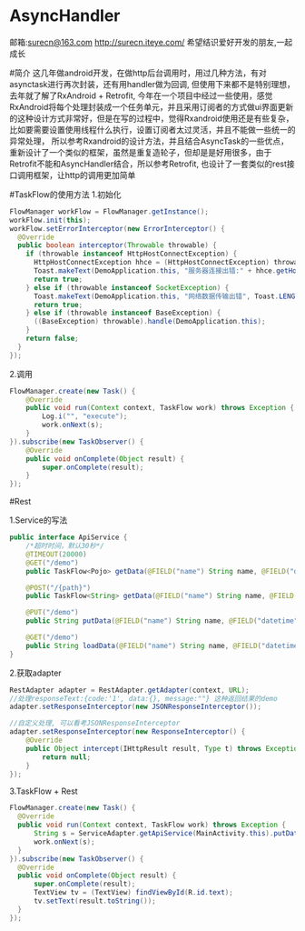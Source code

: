 # AsyncHandler
邮箱:surecn@163.com
http://surecn.iteye.com/
希望结识爱好开发的朋友,一起成长

#简介
这几年做android开发，在做http后台调用时，用过几种方法，有对asynctask进行再次封装，还有用handler做为回调, 但使用下来都不是特别理想，去年就了解了RxAndroid + Retrofit, 今年在一个项目中经过一些使用，感觉RxAndroid将每个处理封装成一个任务单元，并且采用订阅者的方式做ui界面更新的这种设计方式非常好，但是在写的过程中，觉得Rxandroid使用还是有些复杂，比如要需要设置使用线程什么执行，设置订阅者太过灵活，并且不能做一些统一的异常处理， 所以参考Rxandroid的设计方法，并且结合AsyncTask的一些优点，重新设计了一个类似的框架，虽然是重复造轮子，但却是是好用很多，由于Retrofit不能和AsyncHandler结合，所以参考Retrofit, 也设计了一套类似的rest接口调用框架，让http的调用更加简单

#TaskFlow的使用方法
1.初始化
```java
FlowManager workFlow = FlowManager.getInstance();
workFlow.init(this);
workFlow.setErrorInterceptor(new ErrorInterceptor() {
  @Override
  public boolean interceptor(Throwable throwable) {
    if (throwable instanceof HttpHostConnectException) {
      HttpHostConnectException hhce = (HttpHostConnectException) throwable;
      Toast.makeText(DemoApplication.this, "服务器连接出错:" + hhce.getHost().getHostName(), Toast.LENGTH_LONG).show();
      return true;
    } else if (throwable instanceof SocketException) {
      Toast.makeText(DemoApplication.this, "网络数据传输出错", Toast.LENGTH_LONG).show();
      return true;
    } else if (throwable instanceof BaseException) {
      ((BaseException) throwable).handle(DemoApplication.this);
    }
    return false;
  }
});
```
2.调用
```java
FlowManager.create(new Task() {
    @Override
    public void run(Context context, TaskFlow work) throws Exception {
        Log.i("", "execute");
        work.onNext(s);
    }
}).subscribe(new TaskObserver() {
    @Override
    public void onComplete(Object result) {
        super.onComplete(result);
    }
});
```
#Rest

1.Service的写法
```java
public interface ApiService {
    /*超时时间，默认30秒*/
    @TIMEOUT(20000)
    @GET("/demo")
    public TaskFlow<Pojo> getData(@FIELD("name") String name, @FIELD("datetime") String time);

    @POST("/{path}")
    public TaskFlow<String> getData(@FIELD("name") String name, @FIELD("datetime") String time, @PATH("path") String path);

    @PUT("/demo")
    public String putData(@FIELD("name") String name, @FIELD("datetime") String time, @FILE("path") String path);

    @GET("/demo")
    public String loadData(@FIELD("name") String name, @FIELD("datetime") String time, @HEADER("cookie") String path);
}
```

2.获取adapter
```java
RestAdapter adapter = RestAdapter.getAdapter(context, URL);
//处理responseText:{code:'1', data:{}, message:""} 这种返回结果的demo
adapter.setResponseInterceptor(new JSONResponseInterceptor());

//自定义处理, 可以看考JSONResponseInterceptor
adapter.setResponseInterceptor(new ResponseInterceptor() {
    @Override
    public Object intercept(IHttpResult result, Type t) throws Exception {
        return null;
    }
});
```
3.TaskFlow + Rest
```java
FlowManager.create(new Task() {
  @Override
  public void run(Context context, TaskFlow work) throws Exception {
      String s = ServiceAdapter.getApiService(MainActivity.this).putData("aaa", "bbb", "/sdcard/text.log");
      work.onNext(s);
  }
}).subscribe(new TaskObserver() {
  @Override
  public void onComplete(Object result) {
      super.onComplete(result);
      TextView tv = (TextView) findViewById(R.id.text);
      tv.setText(result.toString());
  }
});
```
